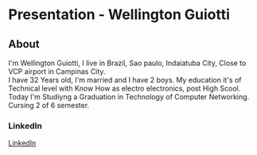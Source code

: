 # Presentation - Wellington Guiotti
## About
I'm Wellington Guiotti, I live in Brazil, Sao paulo, Indaiatuba City, Close to VCP airport in Campinas City.\
I have 32 Years old, I'm married and I have 2 boys. My education it's of Technical level with Know How as electro electronics, post High Scool.\
Today I'm Studiyng a Graduation in Technology of Computer Networking. Cursing 2 of 6 semester.

### Linkedln
[Linkedln](www.linkedin.com/in/wellington-guiotti/)
